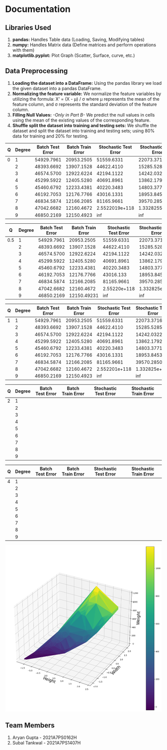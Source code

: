 # Documentation

## Libraries Used

  1. **pandas:** Handles Table data (Loading, Saving, Modifying tables)
  2. **numpy:** Handles Matrix data (Define matrices and perform operations with them)
  3. **matplotlib.pyplot:** Plot Graph (Scatter, Surface, curve, etc.)

## Data Preprocessing

  1. **Loading the dataset into a DataFrame:** Using the pandas library we load the given dataset into a pandas DataFrame.
  2. **Normalizing the feature variable:** We normalize the feature variables by utilizing the formula: X’ = (X - μ) / σ where μ represents the mean of the feature column, and σ represents the standard deviation of the feature column.
  3. **Filling Null Values:** *-Only in Part B-* We predict the null values in cells using the mean of the existing values of the corresponding feature.
  4. **Shuffle split the dataset into training and testing sets:** We shuffle the dataset and split the dataset into training and testing sets; using 80% data for training and 20% for testing.
  

| Q | Degree | Batch Test Error | Batch Train Error | Stochastic Test Error | Stochastic Train Error |
|----|----|------|---|---|---|
|0   |  1  | 54929.7961     | 20953.2505  | 51559.6331  | 22073.3716  |
|    |  2  | 48393.6692     | 13907.1528  | 44622.4110  | 15285.5285  |
|    |  3  | 46574.5700     | 12922.6224  | 42194.1122  | 14242.0322  |
|    |  4  | 45299.5922     | 12405.5280  | 40691.8961  | 13862.1792  |
|    |  5  | 45460.6792     | 12233.4381  | 40220.3483  | 14803.3771  |
|    |  6  | 46192.7053     | 12176.7766  | 43016.1331  | 18953.8453  |
|    |  7  | 46834.5874     | 12166.2085  | 81165.9661  | 39570.2850  |
|    |  8  | 47042.6682     | 12160.4672  | 2.5522019e+118  | 1.3328255e+118  |
|    |  9  | 46850.2169     |12150.4923  | inf  | inf  |


| Q | Degree | Batch Test Error | Batch Train Error | Stochastic Test Error | Stochastic Train Error |
|----|----|------|---|---|---|
|0.5 |  1  | 54929.7961     | 20953.2505  | 51559.6331  | 22073.3716  |
|    |  2  | 48393.6692     | 13907.1528  | 44622.4110  | 15285.5285  |
|    |  3  | 46574.5700     | 12922.6224  | 42194.1122  | 14242.0322  |
|    |  4  | 45299.5922     | 12405.5280  | 40691.8961  | 13862.1792  |
|    |  5  | 45460.6792     | 12233.4381  | 40220.3483  | 14803.3771  |
|    |  6  | 46192.7053     | 12176.7766  | 43016.133  | 18953.8453  |
|    |  7  | 46834.5874     | 12166.2085  | 81165.9661  | 39570.2850  |
|    |  8  | 47042.6682     | 12160.4672  | 2.55220e+118  | 1.332825e+118  |
|    |  9  |  46850.2169    | 12150.49231  | inf  | inf  |

| Q | Degree | Batch Test Error | Batch Train Error | Stochastic Test Error | Stochastic Train Error |
|----|----|------|---|---|---|
|1   |  1  | 54929.7961     | 20953.2505  | 51559.6331  | 22073.3716  |
|    |  2  |  48393.6692    | 13907.1528  | 44622.4110  | 15285.5285  |
|    |  3  | 46574.5700     | 12922.6224  | 42194.1122  | 14242.0322  |
|    |  4  | 45299.5922     | 12405.5280  | 40691.8961  | 13862.1792  |
|    |  5  | 45460.6792     | 12233.4381  | 40220.3483  | 14803.3771  |
|    |  6  | 46192.7053     | 12176.7766  | 43016.1331  | 18953.8453  |
|    |  7  |  46834.5874    | 12166.2085  | 81165.9661  | 39570.2850 |
|    |  8  | 47042.6682     | 12160.4672  | 2.552201e+118  | 1.332825e+118  |
|    |  9  | 46850.2169     | 12150.4923  | inf  | inf  |

| Q | Degree | Batch Test Error | Batch Train Error | Stochastic Test Error | Stochastic Train Error |
|----|----|------|---|---|---|
|2   |  1  |      |   |   |   |
|    |  2  |      |   |   |   |
|    |  3  |      |   |   |   |
|    |  4  |      |   |   |   |
|    |  5  |      |   |   |   |
|    |  6  |      |   |   |   |
|    |  7  |      |   |   |   |
|    |  8  |      |   |   |   |
|    |  9  |      |   |   |   |


| Q | Degree | Batch Test Error | Batch Train Error | Stochastic Test Error | Stochastic Train Error |
|----|----|------|---|---|---|
|4   |  1  |      |   |   |   |
|    |  2  |      |   |   |   |
|    |  3  |      |   |   |   |
|    |  4  |      |   |   |   |
|    |  5  |      |   |   |   |
|    |  6  |      |   |   |   |
|    |  7  |      |   |   |   |
|    |  8  |      |   |   |   |
|    |  9  |      |   |   |   |

![Alt text](image.png)

## Team Members

 1. Aryan Gupta - 2021A7PS0162H
 2. Subal Tankwal - 2021A7PS1407H